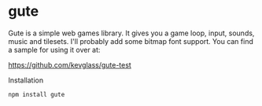 # gute

Gute is a simple web games library. It gives you a game loop, input, sounds, music and tilesets. I'll probably add some bitmap font support. You can find a sample for using it over at:

https://github.com/kevglass/gute-test

Installation

```npm install gute```


